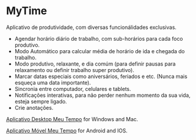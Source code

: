 # MyTime

Aplicativo de produtividade, com diversas funcionálidades exclusivas.

* Agendar horário diário de trabalho, com sub-horários para cada foco produtivo.
* Modo Automático para calcular média de horário de ida e chegada do trabalho.
* Modo produtivo, relaxante, e dia comúm (para definir pausas para relaxamento ou definir trabalho super produtivo).
* Marcar datas especiais como aniversários, feriados e etc. (Nunca mais esqueça uma data importante).
* Sincronia entre computador, celulares e tablets.
* Notificações interativas, para não perder nenhum momento da sua vida, esteja sempre ligado.
* Crie anotações.

[Aplicativo Desktop Meu Tempo](https://www.github.com/TryUps/MyTime-Desktop) for Windows and Mac.

[Aplicativo Móvel Meu Tempo](https://www.github.com/TryUps/MyTime-Mobile) for Android and IOS.

